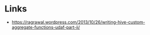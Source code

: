 # Links
* https://ragrawal.wordpress.com/2013/10/26/writing-hive-custom-aggregate-functions-udaf-part-ii/